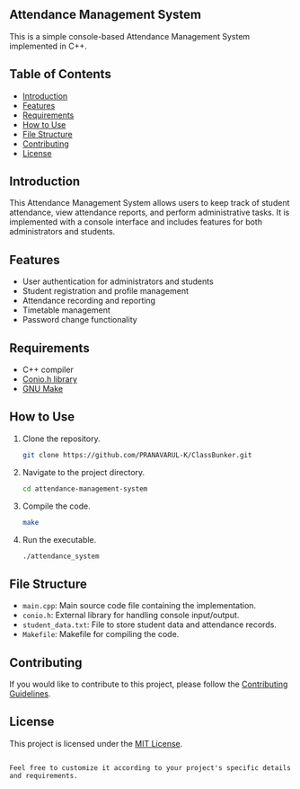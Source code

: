 ## Attendance Management System

This is a simple console-based Attendance Management System implemented in C++.

## Table of Contents
- [Introduction](#introduction)
- [Features](#features)
- [Requirements](#requirements)
- [How to Use](#how-to-use)
- [File Structure](#file-structure)
- [Contributing](#contributing)
- [License](#license)

## Introduction

This Attendance Management System allows users to keep track of student attendance, view attendance reports, and perform administrative tasks. It is implemented with a console interface and includes features for both administrators and students.

## Features

- User authentication for administrators and students
- Student registration and profile management
- Attendance recording and reporting
- Timetable management
- Password change functionality

## Requirements

- C++ compiler
- [Conio.h library](https://github.com/karahanoguzhan/conio.h)
- [GNU Make](https://www.gnu.org/software/make/)

## How to Use

1. Clone the repository.
   ```bash
   git clone https://github.com/PRANAVARUL-K/ClassBunker.git
   ```

2. Navigate to the project directory.
   ```bash
   cd attendance-management-system
   ```

3. Compile the code.
   ```bash
   make
   ```

4. Run the executable.
   ```bash
   ./attendance_system
   ```

## File Structure

- `main.cpp`: Main source code file containing the implementation.
- `conio.h`: External library for handling console input/output.
- `student_data.txt`: File to store student data and attendance records.
- `Makefile`: Makefile for compiling the code.

## Contributing

If you would like to contribute to this project, please follow the [Contributing Guidelines](CONTRIBUTING.md).

## License

This project is licensed under the [MIT License](LICENSE).
```

Feel free to customize it according to your project's specific details and requirements.
